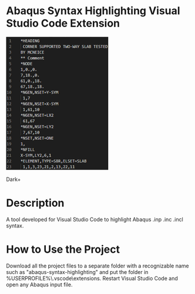 # Abaqus Syntax Highlighting Visual Studio Code Extension
![Syntax Highlighting Image](https://github.com/MartinHvi/abaqus-syntax-highlighting/blob/main/SyntaxHighlighting.gif)

Dark+
# Description
A tool developed for Visual Studio Code to highlight Abaqus .inp .inc .incl syntax.

# How to Use the Project
Download all the project files to a separate folder with a recognizable name such as "abaqus-syntax-highlighting" and put the folder in %USERPROFILE%\\.vscode\extensions.
Restart Visual Studio Code and open any Abaqus input file.

